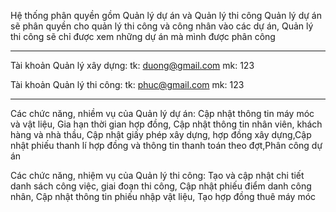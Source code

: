 Hệ thống phân quyền gồm Quản lý dự án và Quản lý thi công
Quản lý dự án sẽ phân quyền cho quản lý thi công và công nhân vào các dự án, Quản lý thi công sẽ chỉ được xem những dự án mà mình được phân công

-------------------------------------------
Tài khoản Quản lý xây dựng:
tk: duong@gmail.com
mk: 123

Tài khoản Quản lý thi công:
tk: phuc@gmail.com
mk: 123

--------------------------------------------
Các chức năng, nhiềm vụ của Quản lý dự án: Cập nhật thông tin máy móc và vật liệu, Gia hạn thời gian hợp đồng, Cập nhật thông tin nhân viên, khách hàng và nhà thầu, Cập nhật giấy phép xây dựng, hợp đồng xây dựng,Cập nhật phiếu thanh lí hợp đồng và thông tin thanh toán theo đợt,Phân công dự án

 Các chức năng, nhiệm vụ của Quản lý thi công: Tạo và cập nhật chi tiết danh sách công việc, giai đoạn thi công, Cập nhật phiếu điểm danh công nhân, Cập nhật thông tin phiếu nhập vật liệu, Tạo hợp đồng thuê máy móc
